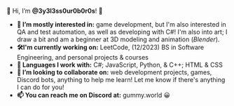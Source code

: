 👋 Hi, I’m **@3y3l3ss0ur0b0r0s**! 🙂

- **👀 I’m mostly interested in:** game development, but I'm also interested in QA and test automation, as well as developing with C#! I'm also into art; I draw a bit and am a beginner at 3D modeling and animation (*Blender*).
- **🛠I'm currently working on:** LeetCode, (12/2023) BS in Software Engineering, and personal projects & courses
- **🌱 Languages I work with:** C#; JavaScript, Python, & C++; HTML & CSS
- **🤝 I’m looking to collaborate on:** web development projects, games, Discord bots, anything to help me learn! Let me know if there's anything I can do for you!
- **📫 You can reach me on Discord at:** gummy.world 😀

<!---
3y3l3ss0ur0b0r0s/3y3l3ss0ur0b0r0s is a ✨ special ✨ repository because its `README.md` (this file) appears on your GitHub profile.
You can click the Preview link to take a look at your changes.
--->
